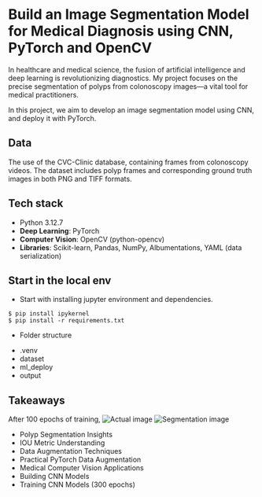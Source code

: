 # Build an Image Segmentation Model for Medical Diagnosis using CNN, PyTorch and OpenCV

In healthcare and medical science, the fusion of artificial intelligence and deep learning is revolutionizing diagnostics. My project focuses on the precise segmentation of polyps from colonoscopy images—a vital tool for medical practitioners.

In this project, we aim to develop an image segmentation model using CNN, and deploy it with PyTorch.



## Data

The use of the CVC-Clinic database, containing frames from colonoscopy videos. The dataset includes polyp frames and corresponding ground truth images in both PNG and TIFF formats.


## Tech stack

- Python 3.12.7
- **Deep Learning**: PyTorch
- **Computer Vision**: OpenCV (python-opencv)
- **Libraries**: Scikit-learn, Pandas, NumPy, Albumentations, YAML (data serialization)


## Start in the local env

* Start with installing jupyter environment and dependencies.
```
$ pip install ipykernel
$ pip install -r requirements.txt
```

* Folder structure
- .venv
- dataset
- ml_deploy
- output



## Takeaways
After 100 epochs of training, 
![Actual image]('https://github.com/krik8235/ml-image-segmentation/blob/main/output/test-images/act.png')
![Segmentation image]('https://github.com/krik8235/ml-image-segmentation/blob/main/output/test-images/seg.png')


- Polyp Segmentation Insights
- IOU Metric Understanding
- Data Augmentation Techniques
- Practical PyTorch Data Augmentation
- Medical Computer Vision Applications
- Building CNN Models
- Training CNN Models (300 epochs)

